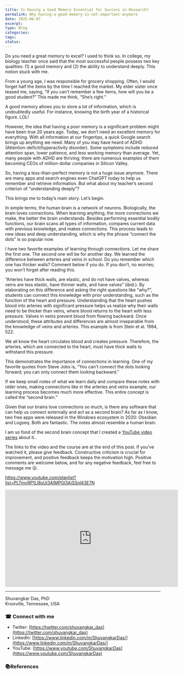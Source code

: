 ```yaml
---
title: Is Having a Good Memory Essential for Success in Research?
permalink: Why-having-a-good-memory-is-not-important-anymore
date: 2025-06-07
excerpt: 
type: Blog
categories: 
tags: 
status:
---
```


Do you need a great memory to excel? I used to think so. In college, my biology teacher once said that the most successful people possess two key qualities: (1) a good memory and (2) the ability to understand deeply. This notion stuck with me. 

From a young age, I was responsible for grocery shopping. Often, I would forget half the items by the time I reached the market. My elder sister once teased me, saying, “If you can’t remember a few items, how will you be a good student?” This made me think, “She’s right.”

A good memory allows you to store a lot of information, which is undoubtedly useful.  For instance, knowing the birth year of a historical figure. LOL!

However, the idea that having a poor memory is a significant problem might have been true 20 years ago. Today, we don’t need an excellent memory for everything. With all information at our fingertips, a quick Google search brings up anything we need. Many of you may have heard of ADHD (Attention-deficit/hyperactivity disorder). Some symptoms include reduced attention span, lower patience, and less working memory than average. Yet, many people with ADHD are thriving; there are numerous examples of them becoming CEOs of million-dollar companies in Silicon Valley.

So, having a less-than-perfect memory is not a huge issue anymore. There are many apps and search engines even ChatGPT today to help us remember and retrieve information. But what about my teacher’s second criterion of “understanding deeply”?

This brings me to today’s main story. Let’s begin.

In simple terms, the human brain is a network of neurons. Biologically, the brain loves connections. When learning anything, the more connections we make, the better the brain understands. Besides performing essential bodily functions, our brain scans all types of information, compares current data with previous knowledge, and makes connections. This process leads to new ideas and deep understanding, which is why the phrase “connect the dots” is so popular now.

I have two favorite examples of learning through connections. Let me share the first one. The second one will be for another day. We learned the difference between arteries and veins in school. Do you remember which one has thicker walls? Comment below if you do. If you don’t, no worries; you won’t forget after reading this.

“Arteries have thick walls, are elastic, and do not have valves, whereas veins are less elastic, have thinner walls, and have valves” (ibid.). By elaborating on this difference and asking the right questions like “why?”, students can connect this knowledge with prior understanding, such as the function of the heart and pressure. Understanding that the heart pushes blood into arteries with significant pressure helps us realize why their walls need to be thicker than veins, where blood returns to the heart with less pressure. Valves in veins prevent blood from flowing backward. Once understood, these attributes and differences are almost inseparable from the knowledge of veins and arteries. This example is from Stein et al. 1984, 522. 

We all know the heart circulates blood and creates pressure. Therefore, the arteries, which are connected to the heart, must have thick walls to withstand this pressure. 

This demonstrates the importance of connections in learning. One of my favorite quotes from Steve Jobs is, “You can't connect the dots looking forward; you can only connect them looking backward.”

If we keep small notes of what we learn daily and compare these notes with older ones, making connections like in the arteries and veins example, our learning process becomes much more effective. This entire concept is called the “second brain.”

Given that our brains love connections so much, is there any software that can help us connect externally and act as a second brain? As far as I know, two free apps were released in the Windows ecosystem in 2020: Obsidian and Logseq. Both are fantastic. The notes almost resemble a human brain. 

I am so fond of the second brain concept that I created a [YouTube video series](https://www.youtube.com/playlist?list=PLTmvRP1LI8sUi3AIMPGl3AiSSnl43E7Nh) about it.. 

The links to the video and the course are at the end of this post. If you’ve watched it, please give feedback. Constructive criticism is crucial for improvement, and positive feedback keeps the motivation high. Positive comments are welcome below, and for any negative feedback, feel free to message me 😛.

https://www.youtube.com/playlist?list=PLTmvRP1LI8sUi3AIMPGl3AiSSnl43E7N

<iframe width="560" height="315" src="https://www.youtube.com/embed/XFkdIgvAMrg" 
frameborder="0" allow="accelerometer; autoplay; clipboard-write; encrypted-media; 
gyroscope; picture-in-picture; web-share" allowfullscreen></iframe>















---

  Shuvangkar Das, PhD<br>
  Knoxville, Tennessee, USA
### ☎ Connect with me
- Twitter: [https://twitter.com/shuvangkar_das](https://twitter.com/shuvangkar_das)
- LinkedIn: [https://www.linkedin.com/in/ShuvangkarDas/](https://www.linkedin.com/in/ShuvangkarDas/)
- YouTube: [https://www.youtube.com/ShuvangkarDas](https://www.youtube.com/ShuvangkarDas)

### 📚References




